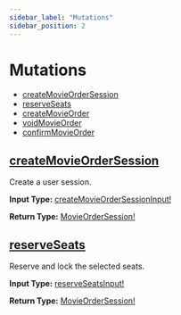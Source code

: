 ```yaml
---
sidebar_label: "Mutations"
sidebar_position: 2
---
```


# Mutations

- [createMovieOrderSession](/docs/graphql/mutations#createmovieordersession)
- [reserveSeats](/docs/graphql/mutations#)
- [createMovieOrder](/docs/graphql/mutations#)
- [voidMovieOrder](/docs/graphql/mutations#)
- [confirmMovieOrder](/docs/graphql/mutations#)

## [createMovieOrderSession](/docs/graphql/objects#createmovieordersession)

Create a user session.

**Input Type:** [createMovieOrderSessionInput!](/docs/graphql/input_objects#createmovieordersessioninput)

**Return Type:** [MovieOrderSession!](/docs/graphql/objects#movieordersession)

## [reserveSeats](/docs/graphql/objects#reseverseats)

Reserve and lock the selected seats.

**Input Type:** [reserveSeatsInput!](/docs/graphql/input_objects#reseverseatsinput)

**Return Type:** [MovieOrderSession!](/docs/graphql/objects#movieordersession)
